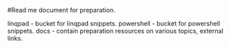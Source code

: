 #Read me document for preparation.

linqpad - bucket for linqpad snippets.
powershell - bucket for powershell snippets.
docs - contain preparation resources on various topics, external links.